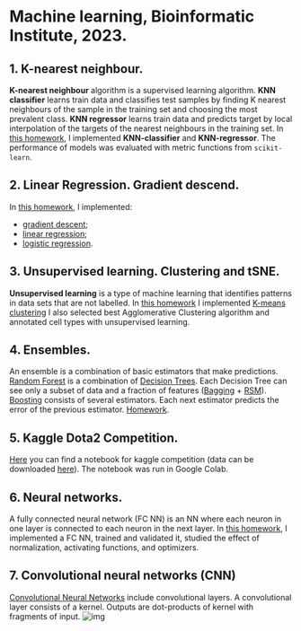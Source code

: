 # Machine learning, Bioinformatic Institute, 2023.


## 1. K-nearest neighbour.
__K-nearest neighbour__ algorithm is a supervised learning algorithm. __KNN classifier__ learns train data and classifies test samples by finding K nearest neighbours of the sample in the training set and choosing the most prevalent class. __KNN regressor__ learns train data and predicts target by local interpolation of the targets of the nearest neighbours in the training set.
In [this homework](https://github.com/NatashaKhotkina/Machine_learning_BI_2023/tree/master/KNN), I implemented __KNN-classifier__ and __KNN-regressor__. The performance of models was evaluated with metric functions from `scikit-learn`.

## 2. Linear Regression. Gradient descend.
In [this homework](https://github.com/NatashaKhotkina/Machine_learning_BI_2023/tree/master/Linear_models), I implemented:
+ [gradient descent](https://en.wikipedia.org/wiki/Gradient_descent);
+ [linear regression](https://en.wikipedia.org/wiki/Linear_regression);
+ [logistic regression](https://en.wikipedia.org/wiki/Logistic_regression).

## 3. Unsupervised learning. Clustering and tSNE.
__Unsupervised learning__ is a type of machine learning that identifies patterns in data sets that are not labelled.
In [this homework](https://github.com/NatashaKhotkina/Machine_learning_BI_2023/tree/master/Unsupervised_learning) I implemented [K-means clustering](https://en.wikipedia.org/wiki/K-means_clustering) I also selected best Agglomerative Clustering algorithm and annotated cell types with unsupervised learning.

## 4. Ensembles.
An ensemble is a combination of basic estimators that make predictions. 
[Random Forest](https://en.wikipedia.org/wiki/Random_forest) is a combination of [Decision Trees](https://en.wikipedia.org/wiki/Decision_tree). Each Decision Tree can see only a subset of data and a fraction of features ([Bagging](https://en.wikipedia.org/wiki/Bootstrap_aggregating) + [RSM](https://en.wikipedia.org/wiki/Random_subspace_method)).
[Boosting](https://en.wikipedia.org/wiki/Boosting_(machine_learning)) consists of several estimators. Each next estimator predicts the error of the previous estimator.
[Homework](https://github.com/NatashaKhotkina/Machine_learning_BI_2023/tree/master/Ensembles).

## 5. Kaggle Dota2 Competition.
[Here](https://github.com/NatashaKhotkina/Machine_learning_BI_2023/tree/master/kaggle_classical_ml) you can find a notebook for kaggle competition (data can be downloaded [here](https://www.kaggle.com/competitions/bi-ml-competition-2023/overview)). The notebook was run in Google Colab.

## 6. Neural networks.
A fully connected neural network (FC NN) is an NN where each neuron in one layer is connected to each neuron in the next layer. In [this homework](https://github.com/NatashaKhotkina/Machine_learning_BI_2023/tree/master/FC_NN), I implemented a FC NN, trained and validated it, studied the effect of normalization, activating functions, and optimizers.

## 7. Convolutional neural networks (CNN)
[Convolutional Neural Networks](https://en.wikipedia.org/wiki/Convolutional_neural_network) include convolutional layers. A convolutional layer consists of a kernel. Outputs are dot-products of kernel with fragments of input. 
![img](https://miro.medium.com/v2/resize:fit:640/format:webp/1*Fr6Umze2waDjWVHB2yzT4A.png)
